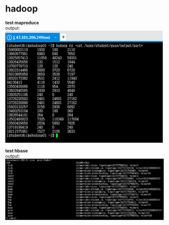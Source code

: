 # hadoop

**test mapreduce**  
output:  
![image](https://github.com/CHENGUANCHI/hadoop/blob/master/output/test_mapreduce.png)
  
**test hbase**  
output:  
![image](https://github.com/CHENGUANCHI/hadoop/blob/master/output/test_hbase.png)
